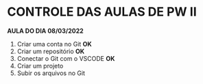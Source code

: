 # CONTROLE DAS AULAS DE PW II

**AULA DO DIA 08/03/2022**

1. Criar uma conta no Git **OK**
2. Criar um repositório **OK**
3. Conectar o Git com o VSCODE **OK**
4. Criar um projeto
5. Subir os arquivos no Git
